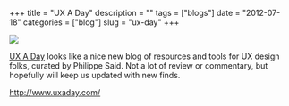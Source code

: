 +++
title = "UX A Day"
description = ""
tags = ["blogs"]
date = "2012-07-18"
categories = ["blog"]
slug = "ux-day"
+++



  <div class="notebook-screenshot"><a href="http://www.uxaday.com/"><img src="//konigi.com/media/bluga/wt50071502c1413_large.jpg"/></a></div><p><a href="http://www.uxaday.com/">UX A Day</a> looks like a nice new blog of resources and tools for UX design folks, curated by Philippe Said. Not a lot of review or commentary, but hopefully will keep us updated with new finds.</p>

    
  <a href="http://www.uxaday.com/">http://www.uxaday.com/</a>
